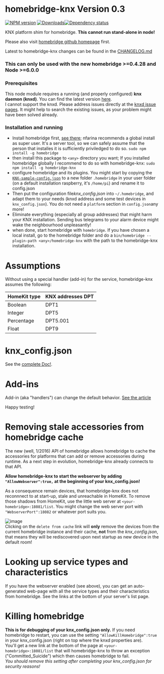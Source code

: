 # homebridge-knx Version 0.3 
[![NPM version][npm-image]][npm-url] [![Downloads][downloads-image]][npm-url][![Dependency status][david-dm-image]][david-dm-url]   

KNX platform shim for homebridge.
**This cannot run stand-alone in node!**

Please also visit [homebridge github homepage](https://github.com/nfarina/homebridge) first.

Latest to homebridge-knx changes can be found in the [CHANGELOG.md](CHANGELOG.md)

### This can only be used with the new homebridge >=0.4.28 and Node >=6.0.0

### Prerequisites
This node module requires a running (and properly configured) **knx daemon (knxd)**. You can find the latest version [here](https://github.com/knxd/knxd).  
I cannot support the knxd. Please address issues directly at the [knxd issue pages](https://github.com/knxd/knxd/issues). It might help to search the existing issues, as your problem might have been solved already.  

### Installation and running
-  Install homebridge first, [see there](https://github.com/nfarina/homebridge); nfarina recommends a global install as super user. It's a server tool, so we can safely assume that the person that installes it is sufficiently  priviledged to do so. `sudo npm install -g homebridge`
-  then install this package to `<any>` directory you want; If you installed homebridge globally I recommend to do so with homebridge-knx: `sudo npm install -g homebridge-knx`
-  configure homebridge and its plugins. You might start by copying the [`KNX-sample-config.json`](https://github.com/snowdd1/homebridge-knx/blob/master/KNX-sample-config.json) to a new folder `.homebridge` in your user folder (on a default installation raspberry, it's `/home/pi`) and rename it to config.json
- Then put the configuration file*knx_config.json* into `~/.homebridge`, and adapt them to your needs (knxd address and some test devices in `knx_config.json`). You do not need a `platform` section in `config.json`any more!
-  Eliminate everything (especially all group addresses) that might harm your KNX installation. Sending bus telegrams to your alarm device might wake the neighbourhood unpleasantly!
-  when done, start homebridge with `homebridge`. If you have chosen a local install, go to the homebridge folder and do a `bin/homebridge --plugin-path <any>/homebridge-knx` with the path to the homebridge-knx installation.


# Assumptions
Without using a special handler (add-in) for the service, homebridge-knx assumes the following:

HomeKit type | KNX addresses DPT   
-------- | ------  
Boolean | DPT1  
Integer | DPT5  
Percentage | DPT5.001  
Float | DPT9  


# knx_config.json
See the [complete Doc!](https://github.com/snowdd1/homebridge-knx/blob/plugin-2.0/knx_config.json.md).


# Add-ins
Add-in (aka "handlers") can change the default behavior. [See the article](https://github.com/snowdd1/homebridge-knx/blob/plugin-2.0/handler-add-in.md)

Happy testing!

# Removing stale accessories from homebridge cache
The new (well, 1/2016) API of homebridge allows homebridge to cache the accessories for platforms that can add or remove accessories during runtime. As a next step in evolution, homebridge-knx already connects to that API.  

**Allow homebridge-knx to start the webserver by adding `"AllowWebserver":true,` at the beginning of your knx_config.json!**

As a consequence remain devices, that homebridge-knx does not reconnnect to at start-up, stale and unreachable in HomeKit. To remove those shadows from HomeKit, use the little web server at `<your-homebridge>:18081/list`. You might change the web server port with `"WebserverPort":18082` or whatever port suits you. 

![image](https://cloud.githubusercontent.com/assets/11786396/19836160/5d1ddcde-9e98-11e6-8dc2-e621aceb1055.png)  
Clicking on the `delete from cache` link will **only** remove the devices from the current homebridge instance and their cache, **not** from the *knx_config.json*, that means they will be rediscovered upon next startup as new device in the default room!

# Looking up service types and characteristics  
If you have the webserver enabled (see above), you can get an auto-generated web-page with all the service types and their characteristics from homebridge. See the links at the bottom of your server's list page.


# Killing homebridge
**This is for debugging of your knx_config.json only.** If you need homebridge to restart, you can use the setting `"AllowKillHomebridge":true` in your knx_config.json (right on top where the knxd properties are).  
You'll get a new link at the bottom of the page at `<your-homebridge>:18081/list` that will homebridge-knx to throw an exception ("Committed_Suicide") which then causes homebridge to fail.  
*You should remove this setting after completing your knx_config.json for security reasons!* 


[npm-url]: https://npmjs.org/package/homebridge-knx
[downloads-image]: http://img.shields.io/npm/dm/homebridge-knx.svg
[npm-image]: http://img.shields.io/npm/v/homebridge-knx.svg
[david-dm-url]: https://david-dm.org/snowdd1/homebridge-knx
[david-dm-image]: https://david-dm.org/snowdd1/homebridge-knx.svg
